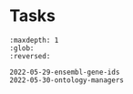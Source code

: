 # Tasks

```{toctree}
:maxdepth: 1
:glob:
:reversed:

2022-05-29-ensembl-gene-ids
2022-05-30-ontology-managers
```
